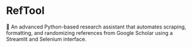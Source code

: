# RefTool
🔬 An advanced Python-based research assistant that automates scraping, formatting, and randomizing references from Google Scholar using a Streamlit and Selenium interface.
